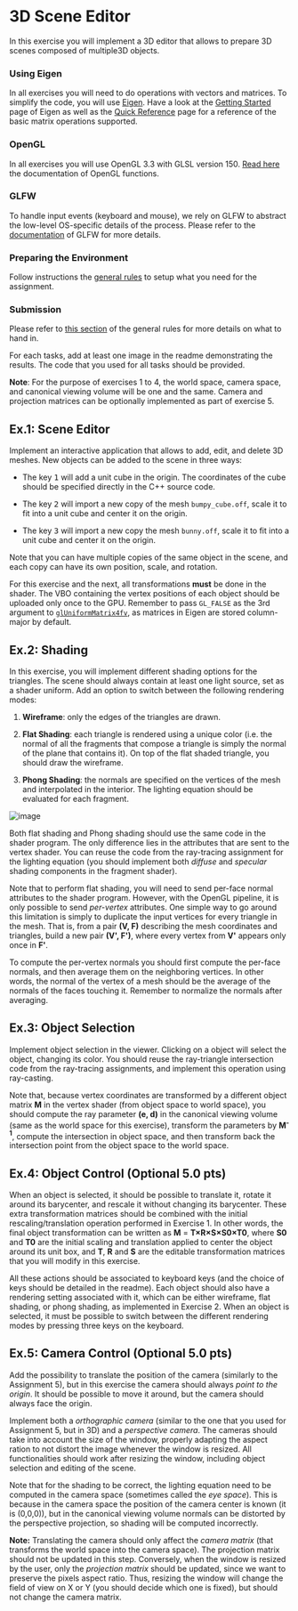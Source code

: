 3D Scene Editor
===============

In this exercise you will implement a 3D editor that allows to prepare 3D scenes composed of multiple3D objects.

### Using Eigen

In all exercises you will need to do operations with vectors and matrices. To simplify the code, you will use [Eigen](http://eigen.tuxfamily.org/).
Have a look at the [Getting Started](http://eigen.tuxfamily.org/dox/GettingStarted.html) page of Eigen as well as the [Quick Reference](http://eigen.tuxfamily.org/dox/group__QuickRefPage.html}) page for a reference of the basic matrix operations supported.

### OpenGL

In all exercises you will use OpenGL 3.3 with GLSL version 150. [Read here](http://docs.gl) the documentation of OpenGL functions.

### GLFW

To handle input events (keyboard and mouse), we rely on GLFW to abstract the low-level OS-specific details of the process. Please refer to the [documentation](http://www.glfw.org/docs/latest/) of GLFW for more details.

### Preparing the Environment

Follow instructions the [general rules](https://github.com/nyu-cg-fall-17/computer-graphics/blob/master/RULES.md) to setup what you need for the assignment.

### Submission

Please refer to [this section](https://github.com/nyu-cg-fall-17/computer-graphics/blob/master/RULES.md#what-to-hand-in) of the general rules for more details on what to hand in.

For each tasks, add at least one image in the readme demonstrating the results.
The code that you used for all tasks should be provided.

**Note**: For the purpose of exercises 1 to 4, the world space, camera space, and canonical viewing volume will be one and the same. Camera and projection matrices can be optionally implemented as part of exercise 5.


Ex.1: Scene Editor
------------------

Implement an interactive application that allows to add, edit, and delete 3D meshes. New objects can be added to the scene in three ways:

- The key <kbd>1</kbd> will add a unit cube in the origin. The coordinates of the cube should be specified directly in the C++ source code.

- The key <kbd>2</kbd> will import a new copy of the mesh `bumpy_cube.off`, scale it to fit into a unit cube and center it on the origin.

- The key <kbd>3</kbd> will import a new copy the mesh `bunny.off`, scale it to fit into a unit cube and center it on the origin.

Note that you can have multiple copies of the same object in the scene, and each copy can have its own position, scale, and rotation.

For this exercise and the next, all transformations **must** be done in the shader. The VBO containing the vertex positions of each object should be uploaded only once to the GPU. Remember to pass `GL_FALSE` as the 3rd argument to [`glUniformMatrix4fv`](http://docs.gl/gl3/glUniform), as matrices in Eigen are stored column-major by default.


Ex.2: Shading
-------------

In this exercise, you will implement different shading options for the triangles. The scene should always contain at least one light source, set as a shader uniform. Add an option to switch between the following rendering modes:

1. **Wireframe**: only the edges of the triangles are drawn.

2. **Flat Shading**: each triangle is rendered using a unique color (i.e. the normal of all the fragments that compose a triangle is simply the normal of the plane that contains it). On top of the flat shaded triangle, you should draw the wireframe.

3. **Phong Shading**: the normals are specified on the vertices of the mesh and interpolated in the interior. The lighting equation should be evaluated for each fragment.

![image](img/bunny.png)

Both flat shading and Phong shading should use the same code in the shader program. The only difference lies in the attributes that are sent to the vertex shader. You can reuse the code from the ray-tracing assignment for the lighting equation (you should implement both *diffuse* and *specular* shading components in the fragment shader).

Note that to perform flat shading, you will need to send per-face normal attributes to the shader program. However, with the OpenGL pipeline, it is only possible to send *per-vertex* attributes. One simple way to go around this limitation is simply to duplicate the input vertices for every triangle in the mesh. That is, from a pair **(V, F)** describing the mesh coordinates and triangles, build a new pair **(V', F')**, where every vertex from **V'** appears only once in **F'**.

To compute the per-vertex normals you should first compute the per-face normals, and then average them on the neighboring vertices. In other words, the normal of the vertex of a mesh should be the average of the normals of the faces touching it. Remember to normalize the normals after averaging.


Ex.3: Object Selection
----------------------

Implement object selection in the viewer. Clicking on a object will select the object, changing its color.
You should reuse the ray-triangle intersection code from the ray-tracing assignments, and implement this operation using ray-casting.

Note that, because vertex coordinates are transformed by a different object matrix **M** in the vertex shader (from object space to world space), you should compute the ray parameter **(e, d)** in the canonical viewing volume (same as the world space for this exercise), transform the parameters by **M<sup>-1</sup>**, compute the intersection in object space, and then transform back the intersection point from the object space to the world space.


Ex.4: Object Control (Optional 5.0 pts)
--------------------

When an object is selected, it should be possible to translate it, rotate it around its barycenter, and rescale it without changing its barycenter. These extra transformation matrices should be combined with the initial rescaling/translation operation performed in Exercise 1. In other words, the final object transformation can be written as **M** = **T×R×S×S0×T0**, where **S0** and **T0** are the initial scaling and translation applied to center the object around its unit box, and **T**, **R** and **S** are the editable transformation matrices that you will modify in this exercise.

All these actions should be associated to keyboard keys (and the choice of keys should be detailed in the readme).
Each object should also have a rendering setting associated with it, which can be either wireframe, flat shading, or phong shading, as implemented in Exercise 2. When an object is selected, it must be possible to switch between the different rendering modes by pressing three keys on the keyboard.


Ex.5: Camera Control (Optional 5.0 pts)
-------------------------------

Add the possibility to translate the position of the camera (similarly to the Assignment 5), but in this exercise the camera should always *point to the origin*. It should be possible to move it around, but the camera should always face the origin.

Implement both a *orthographic camera* (similar to the one that you used for Assignment 5, but in 3D) and a *perspective camera*. The cameras should take into account the size of the window, properly adapting the aspect ration to not distort the image whenever the window is resized. All functionalities should work after resizing the window, including object selection and editing of the scene.

Note that for the shading to be correct, the lighting equation need to be computed in the camera space (sometimes called the *eye space*). This is because in the camera space the position of the camera center is known (it is (0,0,0)), but in the canonical viewing volume normals can be distorted by the perspective projection, so shading will be computed incorrectly.

**Note:** Translating the camera should only affect the *camera matrix* (that transforms the world space into the camera space). The projection matrix should not be updated in this step.
Conversely, when the window is resized by the user, only the *projection matrix* should be updated, since we want to preserve the pixels aspect ratio. Thus, resizing the window will change the field of view on X or Y (you should decide which one is fixed), but should not change the camera matrix.
